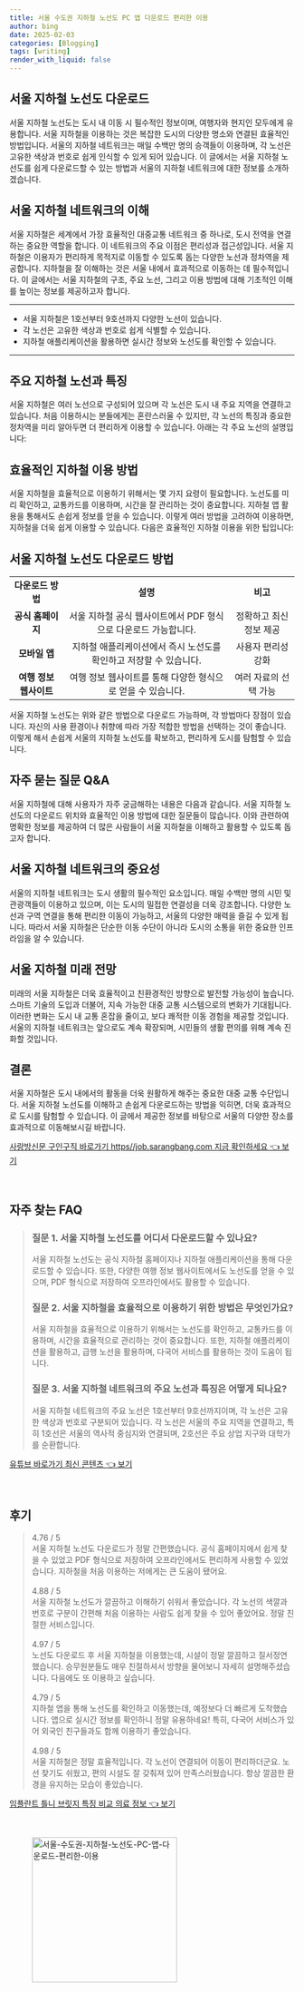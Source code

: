 ```yaml
---
title: 서울 수도권 지하철 노선도 PC 앱 다운로드 편리한 이용
author: bing
date: 2025-02-03
categories: [Blogging]
tags: [writing]
render_with_liquid: false
---
```



<h2 id='서울_지하철_노선도_다운로드'>서울 지하철 노선도 다운로드</h2>

<p>서울 지하철 노선도는 도시 내 이동 시 필수적인 정보이며, 여행자와 현지인 모두에게 유용합니다. 서울 지하철을 이용하는 것은 복잡한 도시의 다양한 명소와 연결된 효율적인 방법입니다. 서울의 지하철 네트워크는 매일 수백만 명의 승객들이 이용하며, 각 노선은 고유한 색상과 번호로 쉽게 인식할 수 있게 되어 있습니다. 이 글에서는 서울 지하철 노선도를 쉽게 다운로드할 수 있는 방법과 서울의 지하철 네트워크에 대한 정보를 소개하겠습니다.</p>

<h2 id='서울_지하철_네트워크_이해'>서울 지하철 네트워크의 이해</h2>

<p>서울 지하철은 세계에서 가장 효율적인 대중교통 네트워크 중 하나로, 도시 전역을 연결하는 중요한 역할을 합니다. 이 네트워크의 주요 이점은 편리성과 접근성입니다. 서울 지하철은 이용자가 편리하게 목적지로 이동할 수 있도록 돕는 다양한 노선과 정차역을 제공합니다. 지하철을 잘 이해하는 것은 서울 내에서 효과적으로 이동하는 데 필수적입니다. 이 글에서는 서울 지하철의 구조, 주요 노선, 그리고 이용 방법에 대해 기초적인 이해를 높이는 정보를 제공하고자 합니다.</p>

<hr />

<ul>
    <li>서울 지하철은 1호선부터 9호선까지 다양한 노선이 있습니다.</li>
    <li>각 노선은 고유한 색상과 번호로 쉽게 식별할 수 있습니다.</li>
    <li>지하철 애플리케이션을 활용하면 실시간 정보와 노선도를 확인할 수 있습니다.</li>
</ul>

<hr />

<h2 id='주요_지하철_노선_특징'>주요 지하철 노선과 특징</h2>

<p>서울 지하철은 여러 노선으로 구성되어 있으며 각 노선은 도시 내 주요 지역을 연결하고 있습니다. 처음 이용하시는 분들에게는 혼란스러울 수 있지만, 각 노선의 특징과 중요한 정차역을 미리 알아두면 더 편리하게 이용할 수 있습니다. 아래는 각 주요 노선의 설명입니다:</p>

<h2 id='효율적인_이용_방법'>효율적인 지하철 이용 방법</h2>

<p>서울 지하철을 효율적으로 이용하기 위해서는 몇 가지 요령이 필요합니다. 노선도를 미리 확인하고, 교통카드를 이용하며, 시간을 잘 관리하는 것이 중요합니다. 지하철 앱 활용을 통해서도 손쉽게 정보를 얻을 수 있습니다. 이렇게 여러 방법을 고려하여 이용하면, 지하철을 더욱 쉽게 이용할 수 있습니다. 다음은 효율적인 지하철 이용을 위한 팁입니다:</p>

<h2 id='서울_지하철_노선도_다운로드_방법'>서울 지하철 노선도 다운로드 방법</h2>

<table>
    <tr>
        <td style="text-align: center; height: 17px;"><b>다운로드 방법</b></td>
        <td style="text-align: center; height: 17px;"><b>설명</b></td>
        <td style="text-align: center; height: 17px;"><b>비고</b></td>
    </tr>
    <tr>
        <td style="text-align: center; height: 17px;"><b>공식 홈페이지</b></td>
        <td style="text-align: center; height: 17px;">서울 지하철 공식 웹사이트에서 PDF 형식으로 다운로드 가능합니다.</td>
        <td style="text-align: center; height: 17px;">정확하고 최신 정보 제공</td>
    </tr>
    <tr>
        <td style="text-align: center; height: 17px;"><b>모바일 앱</b></td>
        <td style="text-align: center; height: 17px;">지하철 애플리케이션에서 즉시 노선도를 확인하고 저장할 수 있습니다.</td>
        <td style="text-align: center; height: 17px;">사용자 편리성 강화</td>
    </tr>
    <tr>
        <td style="text-align: center; height: 17px;"><b>여행 정보 웹사이트</b></td>
        <td style="text-align: center; height: 17px;">여행 정보 웹사이트를 통해 다양한 형식으로 얻을 수 있습니다.</td>
        <td style="text-align: center; height: 17px;">여러 자료의 선택 가능</td>
    </tr>
</table>

<p>서울 지하철 노선도는 위와 같은 방법으로 다운로드 가능하며, 각 방법마다 장점이 있습니다. 자신의 사용 환경이나 취향에 따라 가장 적합한 방법을 선택하는 것이 좋습니다. 이렇게 해서 손쉽게 서울의 지하철 노선도를 확보하고, 편리하게 도시를 탐험할 수 있습니다.</p>

<h2 id='자주_묻는_질문'>자주 묻는 질문 Q&A</h2>

<p>서울 지하철에 대해 사용자가 자주 궁금해하는 내용은 다음과 같습니다. 서울 지하철 노선도의 다운로드 위치와 효율적인 이용 방법에 대한 질문들이 많습니다. 이와 관련하여 명확한 정보를 제공하여 더 많은 사람들이 서울 지하철을 이해하고 활용할 수 있도록 돕고자 합니다.</p>

<h2 id='서울_지하철_네트워크의_중요성'>서울 지하철 네트워크의 중요성</h2>

<p>서울의 지하철 네트워크는 도시 생활의 필수적인 요소입니다. 매일 수백만 명의 시민 및 관광객들이 이용하고 있으며, 이는 도시의 밀접한 연결성을 더욱 강조합니다. 다양한 노선과 구역 연결을 통해 편리한 이동이 가능하고, 서울의 다양한 매력을 즐길 수 있게 됩니다. 따라서 서울 지하철은 단순한 이동 수단이 아니라 도시의 소통을 위한 중요한 인프라임을 알 수 있습니다.</p>

<h2 id='서울_지하철_미래_전망'>서울 지하철 미래 전망</h2>

<p>미래의 서울 지하철은 더욱 효율적이고 친환경적인 방향으로 발전할 가능성이 높습니다. 스마트 기술의 도입과 더불어, 지속 가능한 대중 교통 시스템으로의 변화가 기대됩니다. 이러한 변화는 도시 내 교통 혼잡을 줄이고, 보다 쾌적한 이동 경험을 제공할 것입니다. 서울의 지하철 네트워크는 앞으로도 계속 확장되며, 시민들의 생활 편의를 위해 계속 진화할 것입니다.</p>

<h2 id='결론'>결론</h2>

<p>서울 지하철은 도시 내에서의 활동을 더욱 원활하게 해주는 중요한 대중 교통 수단입니다. 서울 지하철 노선도를 이해하고 손쉽게 다운로드하는 방법을 익히면, 더욱 효과적으로 도시를 탐험할 수 있습니다. 이 글에서 제공한 정보를 바탕으로 서울의 다양한 장소를 효과적으로 이동해보시길 바랍니다.</p>


<p><a class="click-button" title="사랑방신문 구인구직 바로가기 https//job.sarangbang.com 지금 확인하세요" href="https://aptwhite.github.io/posts/%EC%82%AC%EB%9E%91%EB%B0%A9%EC%8B%A0%EB%AC%B8-%EA%B5%AC%EC%9D%B8%EA%B5%AC%EC%A7%81-%EB%B0%94%EB%A1%9C%EA%B0%80%EA%B8%B0-httpsjob.sarangbang.com-%EC%A7%80%EA%B8%88-%ED%99%95%EC%9D%B8%ED%95%98%EC%84%B8%EC%9A%94/" rel="dofollow">사랑방신문 구인구직 바로가기 https//job.sarangbang.com 지금 확인하세요 👈 보기</a></p><br>
<h2 id='자주_찾는_FAQ'>자주 찾는 FAQ</h2>
<div itemscope="" itemtype="https://schema.org/FAQPage">
<blockquote>
<div itemscope="" itemprop="mainEntity" itemtype="https://schema.org/Question">
<h3 itemprop="name">질문 1. 서울 지하철 노선도를 어디서 다운로드할 수 있나요?</h3>
<div itemscope="" itemprop="acceptedAnswer" itemtype="https://schema.org/Answer">
<span itemprop="text">
<p>서울 지하철 노선도는 공식 지하철 홈페이지나 지하철 애플리케이션을 통해 다운로드할 수 있습니다. 또한, 다양한 여행 정보 웹사이트에서도 노선도를 얻을 수 있으며, PDF 형식으로 저장하여 오프라인에서도 활용할 수 있습니다.</p>
</span>
</div>
</div>
<div itemscope="" itemprop="mainEntity" itemtype="https://schema.org/Question">
<h3 itemprop="name">질문 2. 서울 지하철을 효율적으로 이용하기 위한 방법은 무엇인가요?</h3>
<div itemscope="" itemprop="acceptedAnswer" itemtype="https://schema.org/Answer">
<span itemprop="text">
<p>서울 지하철을 효율적으로 이용하기 위해서는 노선도를 확인하고, 교통카드를 이용하며, 시간을 효율적으로 관리하는 것이 중요합니다. 또한, 지하철 애플리케이션을 활용하고, 급행 노선을 활용하며, 다국어 서비스를 활용하는 것이 도움이 됩니다.</p>
</span>
</div>
</div>
<div itemscope="" itemprop="mainEntity" itemtype="https://schema.org/Question">
<h3 itemprop="name">질문 3. 서울 지하철 네트워크의 주요 노선과 특징은 어떻게 되나요?</h3>
<div itemscope="" itemprop="acceptedAnswer" itemtype="https://schema.org/Answer">
<span itemprop="text">
<p>서울 지하철 네트워크의 주요 노선은 1호선부터 9호선까지이며, 각 노선은 고유한 색상과 번호로 구분되어 있습니다. 각 노선은 서울의 주요 지역을 연결하고, 특히 1호선은 서울의 역사적 중심지와 연결되며, 2호선은 주요 상업 지구와 대학가를 순환합니다.</p>
</span>
</div>
</div>
</blockquote>
</div>
<p><a class="click-button" title="유튜브 바로가기 최신 콘텐츠" href="https://aptwhite.github.io/posts/%EC%9C%A0%ED%8A%9C%EB%B8%8C-%EB%B0%94%EB%A1%9C%EA%B0%80%EA%B8%B0-%EC%B5%9C%EC%8B%A0-%EC%BD%98%ED%85%90%EC%B8%A0/" rel="dofollow">유튜브 바로가기 최신 콘텐츠 👈 보기</a></p><br>
<h2 id='후기'>후기</h2>
<div itemscope itemtype="https://schema.org/Product">
  <blockquote>
  <div itemprop="review" itemscope itemtype="https://schema.org/Review">
      <div itemprop="reviewRating" itemscope itemtype="https://schema.org/Rating"> <span itemprop="ratingValue">4.76</span> / <span itemprop="bestRating">5</span> </div>
      <span itemprop="reviewBody">서울 지하철 노선도 다운로드가 정말 간편했습니다. 공식 홈페이지에서 쉽게 찾을 수 있었고 PDF 형식으로 저장하여 오프라인에서도 편리하게 사용할 수 있었습니다. 지하철을 처음 이용하는 저에게는 큰 도움이 됐어요.</span>
  </div>
  <br>
  <div itemprop="review" itemscope itemtype="https://schema.org/Review">
      <div itemprop="reviewRating" itemscope itemtype="https://schema.org/Rating"> <span itemprop="ratingValue">4.88</span> / <span itemprop="bestRating">5</span> </div>
      <span itemprop="reviewBody">서울 지하철 노선도가 깔끔하고 이해하기 쉬워서 좋았습니다. 각 노선의 색깔과 번호로 구분이 간편해 처음 이용하는 사람도 쉽게 찾을 수 있어 좋았어요. 정말 친절한 서비스입니다.</span>
  </div>
  <br>
  <div itemprop="review" itemscope itemtype="https://schema.org/Review">
      <div itemprop="reviewRating" itemscope itemtype="https://schema.org/Rating"> <span itemprop="ratingValue">4.97</span> / <span itemprop="bestRating">5</span> </div>
      <span itemprop="reviewBody">노선도 다운로드 후 서울 지하철을 이용했는데, 시설이 정말 깔끔하고 질서정연했습니다. 승무원분들도 매우 친절하셔서 방향을 물어보니 자세히 설명해주셨습니다. 다음에도 또 이용하고 싶습니다.</span>
  </div>
  <br>
  <div itemprop="review" itemscope itemtype="https://schema.org/Review">
      <div itemprop="reviewRating" itemscope itemtype="https://schema.org/Rating"> <span itemprop="ratingValue">4.79</span> / <span itemprop="bestRating">5</span> </div>
      <span itemprop="reviewBody">지하철 앱을 통해 노선도를 확인하고 이동했는데, 예정보다 더 빠르게 도착했습니다. 앱으로 실시간 정보를 확인하니 정말 유용하네요! 특히, 다국어 서비스가 있어 외국인 친구들과도 함께 이용하기 좋았습니다.</span>
  </div>
  <br>
  <div itemprop="review" itemscope itemtype="https://schema.org/Review">
      <div itemprop="reviewRating" itemscope itemtype="https://schema.org/Rating"> <span itemprop="ratingValue">4.98</span> / <span itemprop="bestRating">5</span> </div>
      <span itemprop="reviewBody">서울 지하철은 정말 효율적입니다. 각 노선이 연결되어 이동이 편리하더군요. 노선 찾기도 쉬웠고, 편의 시설도 잘 갖춰져 있어 만족스러웠습니다. 항상 깔끔한 환경을 유지하는 모습이 좋았습니다.</span>
  </div>
  </blockquote>
</div>
<p><a class="click-button" title="임플란트 틀니 브릿지 특징 비교 의료 정보" href="https://aptwhite.github.io/posts/%EC%9E%84%ED%94%8C%EB%9E%80%ED%8A%B8-%ED%8B%80%EB%8B%88-%EB%B8%8C%EB%A6%BF%EC%A7%80-%ED%8A%B9%EC%A7%95-%EB%B9%84%EA%B5%90-%EC%9D%98%EB%A3%8C-%EC%A0%95%EB%B3%B4/" rel="dofollow">임플란트 틀니 브릿지 특징 비교 의료 정보 👈 보기</a></p><br>
<figure class="image"><img src="https://aptwhite.github.io/assets/img/thumbnail/서울-수도권-지하철-노선도-PC-앱-다운로드-편리한-이용.webp" alt="서울-수도권-지하철-노선도-PC-앱-다운로드-편리한-이용" width="256" height="256"></figure>